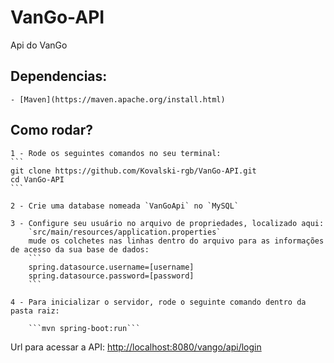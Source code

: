 # VanGo-API
Api do VanGo

## Dependencias:
    - [Maven](https://maven.apache.org/install.html)

## Como rodar?
    1 - Rode os seguintes comandos no seu terminal:
    ```
    git clone https://github.com/Kovalski-rgb/VanGo-API.git
    cd VanGo-API
    ```

    2 - Crie uma database nomeada `VanGoApi` no `MySQL`

    3 - Configure seu usuário no arquivo de propriedades, localizado aqui:
        `src/main/resources/application.properties`
        mude os colchetes nas linhas dentro do arquivo para as informações de acesso da sua base de dados:
        ```
        spring.datasource.username=[username]
        spring.datasource.password=[password]
        ```

    4 - Para inicializar o servidor, rode o seguinte comando dentro da pasta raiz:

        ```mvn spring-boot:run```


Url para acessar a API: [http://localhost:8080/vango/api/login](http://localhost:8080/vango/api/login)
